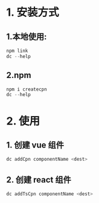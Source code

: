 # 1. 安装方式

## 1.本地使用:

```js
npm link
dc --help
```

## 2.npm

```js
npm i createcpn
dc --help
```

# 2. 使用

## 1. 创建 vue 组件

```js
dc addCpn componentName <dest>
```

## 2. 创建 react 组件

```js
dc addTsCpn componentName <dest>
```
